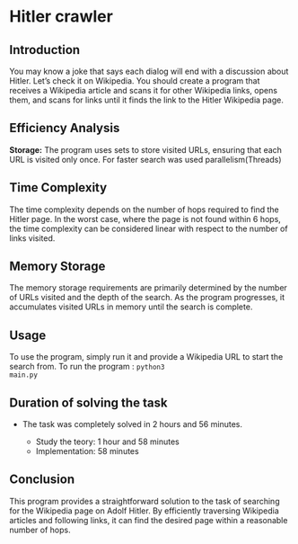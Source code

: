 # Hitler crawler

## Introduction
<p>
You may know a joke that says each dialog will end with a discussion about Hitler. Let’s check it on Wikipedia. You should create a program that receives a Wikipedia article and scans it for other Wikipedia links, opens them, and scans for links until it finds the link to the Hitler Wikipedia page.
</p>

## Efficiency Analysis
**Storage:** 
The program uses sets to store visited URLs, ensuring that each URL is visited only once.
For faster search was used parallelism(Threads)

## Time Complexity
The time complexity depends on the number of hops required to find the Hitler page. In the worst case, where the page is not found within 6 hops, the time complexity can be considered linear with respect to the number of links visited.


## Memory Storage
The memory storage requirements are primarily determined by the number of URLs visited and the depth of the search. As the program progresses, it accumulates visited URLs in memory until the search is complete.


## Usage
To use the program, simply run it and provide a Wikipedia URL to start the search from.
To run the program : <code>python3 main.py</code>

## Duration of solving the task
- The task was completely solved in 2 hours and 56 minutes. </p>
    - Study the teory: 1 hour and 58 minutes
    - Implementation: 58 minutes

## Conclusion
This program provides a straightforward solution to the task of searching for the Wikipedia page on Adolf Hitler. By efficiently traversing Wikipedia articles and following links, it can find the desired page within a reasonable number of hops.